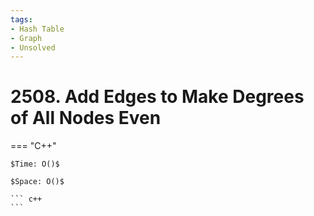 ```yaml
---
tags:
- Hash Table
- Graph
- Unsolved
---
```



# 2508. Add Edges to Make Degrees of All Nodes Even

=== "C++"

    $Time: O()$

    $Space: O()$

    ``` c++
    ```